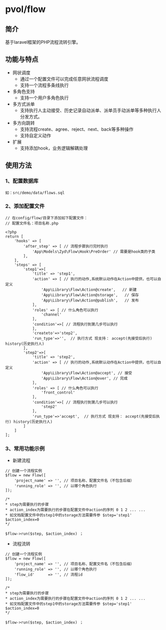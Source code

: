 # pvol/flow

## 简介

基于laravel框架的PHP流程流转引擎。

## 功能与特点

* 网状调度
    *  通过一个配置文件可以完成任意网状流程调度
    *  支持一个流程多条线执行
* 多角色支持
    *  支持一个用户多角色执行
* 多方式派单
    * 支持执行人主动接受、历史记录自动派单、派单员手动派单等多种执行人分发方式。
* 多方向跳转
    * 支持流程create、agree、reject、next、back等多种操作
    * 支持自定义动作
* 扩展
    * 支持添加hook，业务逻辑解耦处理 
    
## 使用方法

### 1、配置数据库
```
如：src/demo/data/flows.sql
```
### 2、添加配置文件
```
// 在config/flow/目录下添加如下配置文件：
// 配置文件名：项目名称.php

<?php
return [
    'hooks' => [
        'after_step' => [ // 流程步骤执行完时执行
            'App\Models\Zyd\Flow\Hook\PreOrder' // 需要是hook类的子类
        ],
    ],
    'steps' => [
        'step1'=>[
            'title' => 'step1',
            'action' => [ // 执行的动作,系统默认动作在Action中提供，也可以自定义
                'App\Library\Flow\Action@create',   // 新建
                'App\Library\Flow\Action@storage',   // 保存
                'App\Library\Flow\Action@publish',   // 发布
            ],
            'roles' => [ // 什么角色可以执行
                'channel'
            ],
            'condition'=>[ // 流程执行到第几步可以执行
            ],
            'createto'=>'step2',
            'run_type'=>'',  // 执行方式 现支持： accept(先接受后执行) history(历史执行人) 
        ],
        'step2'=>[
            'title' => 'step2',
            'action' => [ // 执行的动作,系统默认动作在Action中提供，也可以自定义
                'App\Library\Flow\Action@accept', // 接受
                'App\Library\Flow\Action@over', // 完成
            ],
            'roles' => [ // 什么角色可以执行
                'front_control'
            ],
            'condition'=>[ // 流程执行到第几步可以执行
                'step2'
            ],
            'run_type'=>'accept',  // 执行方式 现支持： accept(先接受后执行) history(历史执行人)
        ]
    ]
];

```

### 3、常用功能示例
* 新建流程

```
// 创建一个流程实例
$flow = new Flow([
	'project_name' => '', // 项目名称、配置文件名（不包含后缀）
	'running_role' => '', // 以哪个角色执行
]);

/* 
* step为需要执行的步骤
* action_index为需要执行的步骤在配置文件中action的序列 0 1 2 ... ... 
* 如文档配置文件中的step1中的storage方法需要传参 $step='step1' $action_index=0 
*/

$flow->run($step, $action_index) ；
```

* 流程流转

```
// 创建一个流程实例
$flow = new Flow([
	'project_name' => '', // 项目名称、配置文件名（不包含后缀）
	'running_role' => '', // 以哪个角色执行
	'flow_id'      => '', // 流程id
]);

/* 
* step为需要执行的步骤
* action_index为需要执行的步骤在配置文件中action的序列 0 1 2 ... ... 
* 如文档配置文件中的step1中的storage方法需要传参 $step='step1' $action_index=0 
*/

$flow->run($step, $action_index) ；
```


